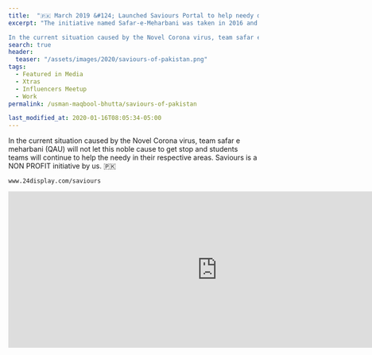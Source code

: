 ```yaml
---
title:  "🇵🇰 March 2019 &#124; Launched Saviours Portal to help needy during Corona pandemic in Pakistan."
excerpt: "The initiative named Safar-e-Meharbani was taken in 2016 and till now it has been successfully involved in arranging Ramadan Dastarkhwan each year for the needy people as well as paying the fee of a number of talented poor students every semester. 

In the current situation caused by the Novel Corona virus, team safar e meharbani will not let this noble cause to get stop and students teams will continue to help the needy in their respective areas. Saviours is a NON PROFIT initiative by us. 🇵🇰"
search: true
header:
  teaser: "/assets/images/2020/saviours-of-pakistan.png"
tags: 
  - Featured in Media
  - Xtras
  - Influencers Meetup
  - Work
permalink: /usman-maqbool-bhutta/saviours-of-pakistan

last_modified_at: 2020-01-16T08:05:34-05:00
---
```

In the current situation caused by the Novel Corona virus, team safar e meharbani (QAU) will not let this noble cause to get stop and students teams will continue to help the needy in their respective areas. Saviours is a NON PROFIT initiative by us. 🇵🇰 

```
www.24display.com/saviours
```
<iframe width="840" height="315" src="https://www.youtube.com/embed/HoLV42PQGUc" frameborder="0" allow="accelerometer; autoplay; encrypted-media; gyroscope; picture-in-picture" allowfullscreen></iframe>
